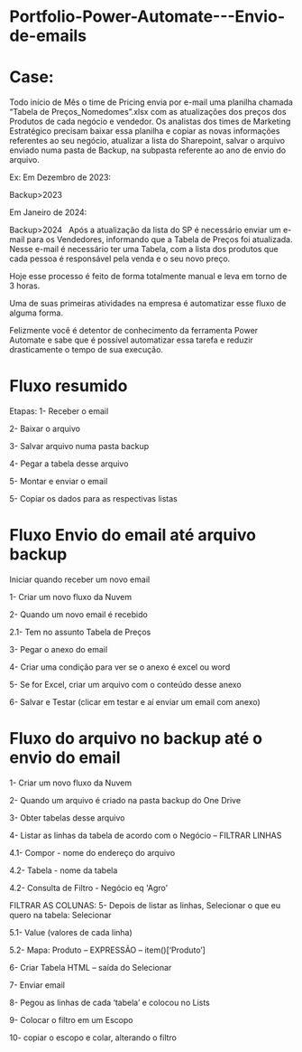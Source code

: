 # Portfolio-Power-Automate---Envio-de-emails

# Case:
Todo início de Mês o time de Pricing envia por e-mail uma planilha chamada “Tabela de Preços_Nomedomes”.xlsx com as atualizações dos preços dos Produtos de cada negócio e vendedor.
Os analistas dos times de Marketing Estratégico precisam baixar essa planilha e copiar as novas informações referentes ao seu negócio, atualizar a lista do Sharepoint, salvar o arquivo enviado numa pasta de Backup, na subpasta referente ao ano de envio do arquivo.

Ex:
Em Dezembro de 2023:

Backup>2023

Em Janeiro de 2024:

Backup>2024
 
Após a atualização da lista do SP é necessário enviar um e-mail para os Vendedores, informando que a Tabela de Preços foi atualizada. Nesse e-mail é necessário ter uma Tabela, com a lista dos produtos que cada pessoa é responsável pela venda e o seu novo preço.

Hoje esse processo é feito de forma totalmente manual e leva em torno de 3 horas. 

Uma  de suas primeiras atividades na empresa é automatizar esse fluxo de alguma forma. 

Felizmente você é detentor de conhecimento da ferramenta Power Automate e sabe que é possível automatizar essa tarefa e reduzir drasticamente o tempo de sua execução.

# Fluxo resumido

Etapas:
1- Receber o email

2- Baixar o arquivo

3- Salvar arquivo numa pasta backup

4- Pegar a tabela desse arquivo 

5- Montar e enviar o email

5- Copiar os dados para as respectivas listas

# Fluxo Envio do email até arquivo backup

Iniciar quando receber um novo email

1- Criar um novo fluxo da Nuvem

2- Quando um novo email é recebido

2.1- Tem no assunto Tabela de Preços

3- Pegar o anexo do email 

4- Criar uma condição para ver se o anexo é excel ou word

5- Se for Excel, criar um arquivo com o conteúdo desse anexo

6- Salvar e Testar (clicar em testar e aí enviar um email com anexo)

# Fluxo do arquivo no backup até o envio do email

1- Criar um novo fluxo da Nuvem

2- Quando um arquivo é criado na pasta backup do One Drive

3- Obter tabelas desse arquivo

4- Listar as linhas da tabela de acordo com o Negócio – FILTRAR LINHAS

4.1- Compor - nome do endereço do arquivo

4.2- Tabela - nome da tabela

4.2- Consulta de Filtro - Negócio eq 'Agro’


FILTRAR AS COLUNAS:
5- Depois de listar as linhas, Selecionar o que eu quero na tabela: Selecionar

5.1- Value (valores de cada linha)

5.2- Mapa: Produto – EXPRESSÃO – item()[‘Produto’]


6- Criar Tabela HTML – saída do Selecionar


7- Enviar email

8- Pegou as linhas de cada ‘tabela’ e colocou no Lists

9- Colocar o filtro em um Escopo

10- copiar o escopo e colar, alterando o filtro
